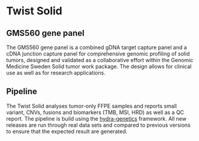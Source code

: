 # Twist Solid

## GMS560 gene panel
The GMS560 gene panel is a combined gDNA target capture panel and a cDNA junction capture panel for comprehensive genomic profiling of solid tumors, designed and validated as a collaborative effort within the Genomic Medicine Sweden Solid tumor work package. The design allows for clinical use as well as for research applications.

## Pipeline
The Twist Solid analyses tumor-only FFPE samples and reports small variant, CNVs, fusions and biomarkers (TMB, MSI, HRD) as well as a QC report.
The pipeline is build using the [hydra-genetics](https://github.com/hydra-genetics/hydra-genetics) framework. All new releases are run through real data sets and compared to previous versions to ensure that the expected result are generated.
